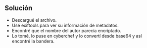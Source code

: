## Solución
- Descargué el archivo.
- Usé exiftools para ver su información de metadatos.
- Encontré que el nombre del autor parecía encriptado.
- Lo tomé, lo puse en cyberchef y lo convertí desde base64 y así encontré la bandera.